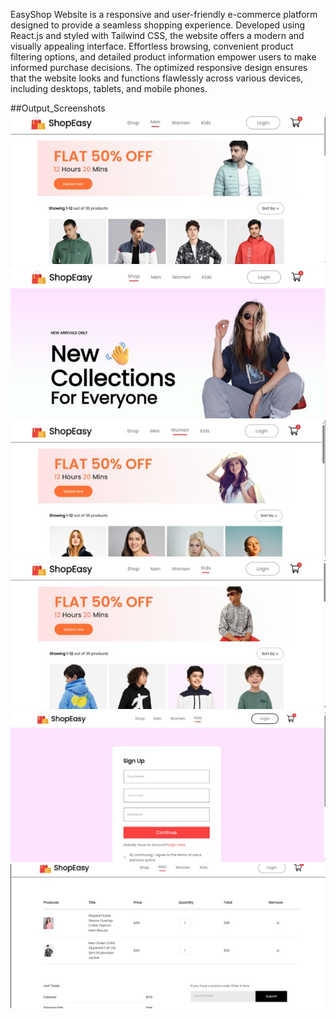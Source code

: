 EasyShop Website is a responsive and user-friendly e-commerce platform designed to provide a seamless shopping experience. Developed using React.js and styled with Tailwind CSS, the website offers a modern and visually appealing interface. Effortless browsing, convenient product filtering options, and detailed product information empower users to make informed purchase decisions. The optimized responsive design ensures that the website looks and functions flawlessly across various devices, including desktops, tablets, and mobile phones.

##Output_Screenshots
![](src/assets/1.jpeg)
![](src/assets/2.jpeg)
![](src/assets/3.jpeg)
![](src/assets/4.jpeg)
![](src/assets/5.jpeg)
![](src/assets/6.jpeg)
